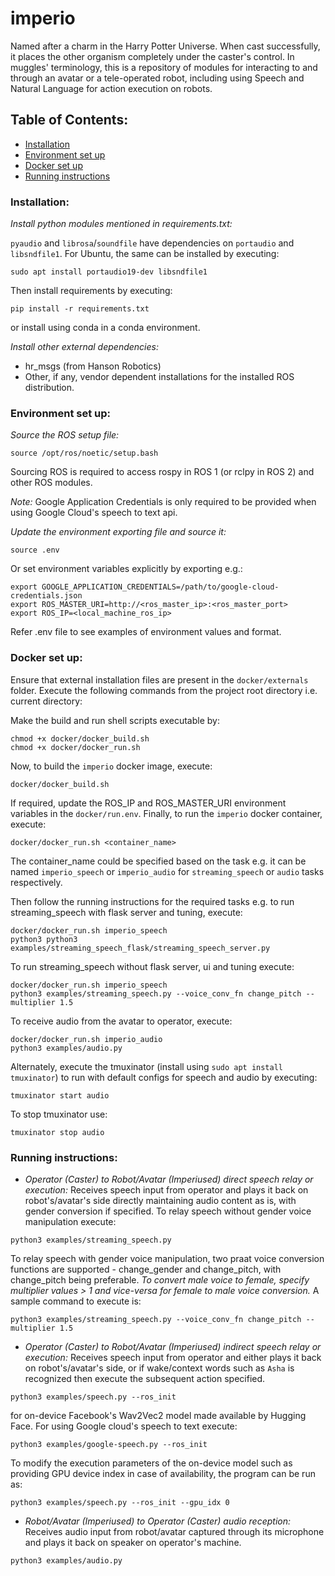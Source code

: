 # imperio
Named after a charm in the Harry Potter Universe. When cast successfully, it places the other organism completely under the caster's control. In muggles' terminology, this is a repository of modules for interacting to and through an avatar or a tele-operated robot, including using Speech and Natural Language for action execution on robots.

## Table of Contents:
- [Installation](#installation)
- [Environment set up](#environment-set-up)
- [Docker set up](#docker-set-up)
- [Running instructions](#running-instructions)

### Installation:
*Install python modules mentioned in requirements.txt:*

`pyaudio` and `librosa`/`soundfile` have dependencies on `portaudio` and `libsndfile1`. For Ubuntu, the same can be installed by executing:

`sudo apt install portaudio19-dev libsndfile1`

Then install requirements by executing:

`pip install -r requirements.txt`

or install using conda in a conda environment.

*Install other external dependencies:*
- hr_msgs (from Hanson Robotics)
- Other, if any, vendor dependent installations for the installed ROS distribution.

### Environment set up:

*Source the ROS setup file:*

`source /opt/ros/noetic/setup.bash`

Sourcing ROS is required to access rospy in ROS 1 (or rclpy in ROS 2) and other ROS modules.

*Note:* Google Application Credentials is only required to be provided when using Google Cloud's speech to text api.

*Update the environment exporting file and source it:*

`source .env`

Or set environment variables explicitly by exporting e.g.: 
```
export GOOGLE_APPLICATION_CREDENTIALS=/path/to/google-cloud-credentials.json
export ROS_MASTER_URI=http://<ros_master_ip>:<ros_master_port>
export ROS_IP=<local_machine_ros_ip>
```

Refer .env file to see examples of environment values and format.

### Docker set up:

Ensure that external installation files are present in the `docker/externals` folder. Execute the following commands from the project root directory i.e. current directory:

Make the build and run shell scripts executable by:
```
chmod +x docker/docker_build.sh
chmod +x docker/docker_run.sh
```

Now, to build the `imperio` docker image, execute:

`docker/docker_build.sh`

If required, update the ROS_IP and ROS_MASTER_URI environment variables in the `docker/run.env`. Finally, to run the `imperio` docker container, execute:

`docker/docker_run.sh <container_name>`

The container_name could be specified based on the task e.g. it can be named `imperio_speech` or `imperio_audio` for `streaming_speech` or `audio` tasks respectively. 

Then follow the running instructions for the required tasks e.g. to run streaming_speech with flask server and tuning, execute:

```
docker/docker_run.sh imperio_speech
python3 python3 examples/streaming_speech_flask/streaming_speech_server.py
```

To run streaming_speech without flask server, ui and tuning execute:

```
docker/docker_run.sh imperio_speech
python3 examples/streaming_speech.py --voice_conv_fn change_pitch --multiplier 1.5
```

To receive audio from the avatar to operator, execute:

```
docker/docker_run.sh imperio_audio
python3 examples/audio.py
```

Alternately, execute the tmuxinator (install using `sudo apt install tmuxinator`) to run with default configs for speech and audio by executing:

```
tmuxinator start audio
```

To stop tmuxinator use:
```
tmuxinator stop audio
```

### Running instructions:

- *Operator (Caster) to Robot/Avatar (Imperiused) direct speech relay or execution:* Receives speech input from operator and plays it back on robot's/avatar's side directly maintaining audio content as is, with gender conversion if specified. To relay speech without gender voice manipulation execute:

`python3 examples/streaming_speech.py`

To relay speech with gender voice manipulation, two praat voice conversion functions are supported - change_gender and change_pitch, with change_pitch being preferable. *To convert male voice to female, specify multiplier values > 1 and vice-versa for female to male voice conversion.* A sample command to execute is:

`python3 examples/streaming_speech.py --voice_conv_fn change_pitch --multiplier 1.5`

- *Operator (Caster) to Robot/Avatar (Imperiused) indirect speech relay or execution:* Receives speech input from operator and either plays it back on robot's/avatar's side, or if wake/context words such as `Asha` is recognized then execute the subsequent action specified.

`python3 examples/speech.py --ros_init`

for on-device Facebook's Wav2Vec2 model made available by Hugging Face. For using Google cloud's speech to text execute:

`python3 examples/google-speech.py --ros_init`

To modify the execution parameters of the on-device model such as providing GPU device index in case of availability, the program can be run as:

`python3 examples/speech.py --ros_init --gpu_idx 0`

- *Robot/Avatar (Imperiused) to Operator (Caster) audio reception:* Receives audio input from robot/avatar captured through its microphone and plays it back on speaker on operator's machine.

`python3 examples/audio.py`
